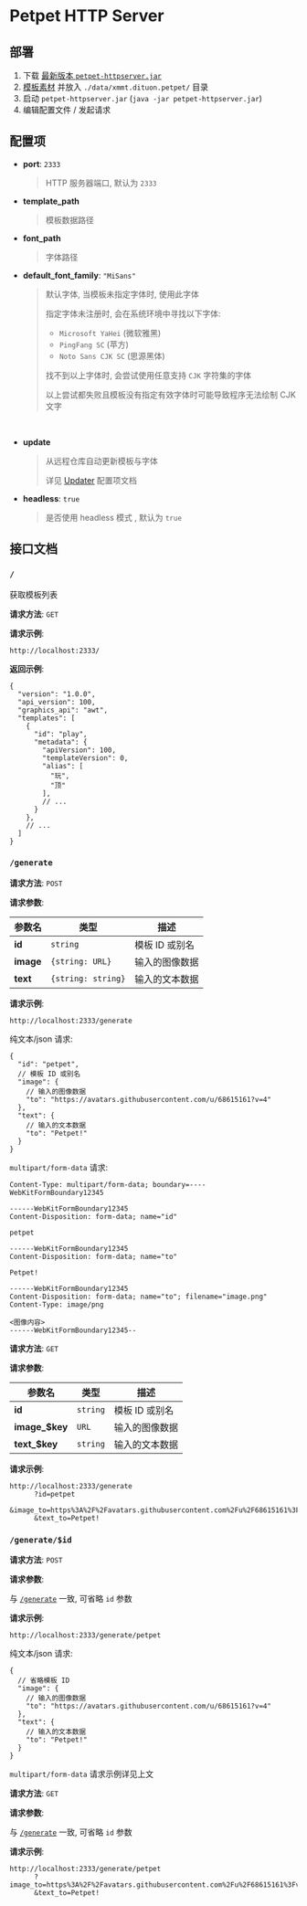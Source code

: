 # Petpet HTTP Server

## 部署

1. 下载 [最新版本 `petpet-httpserver.jar`](https://github.com/Dituon/petpet/releases)
2. [模板素材](https://github.com/Dituon/petpet-templates) 并放入 `./data/xmmt.dituon.petpet/` 目录
3. 启动 `petpet-httpserver.jar` (`java -jar petpet-httpserver.jar`)
4. 编辑配置文件 / 发起请求

## 配置项

- **port**: `2333`

  > HTTP 服务器端口, 默认为 `2333`

- **template_path**

  > 模板数据路径

- **font_path**

  > 字体路径

- **default_font_family**: `"MiSans"`

  > 默认字体, 当模板未指定字体时, 使用此字体
  >
  > 指定字体未注册时, 会在系统环境中寻找以下字体:
  > - `Microsoft YaHei` (微软雅黑)
  > - `PingFang SC` (苹方)
  > - `Noto Sans CJK SC` (思源黑体)
  >
  > 找不到以上字体时, 会尝试使用任意支持 `CJK` 字符集的字体
  >
  > 以上尝试都失败且模板没有指定有效字体时可能导致程序无法绘制 CJK 文字
  <br/>
  
- **update**

  > 从远程仓库自动更新模板与字体
  >
  > 详见 [Updater](../service/README.md#updater) 配置项文档

- **headless**: `true`

  > 是否使用 headless 模式 , 默认为 `true`


## 接口文档

### **`/`**

获取模板列表

**请求方法**: `GET`

**请求示例**:

`http://localhost:2333/`

**返回示例**:

```json5
{
  "version": "1.0.0",
  "api_version": 100,
  "graphics_api": "awt",
  "templates": [
    {
      "id": "play",
      "metadata": {
        "apiVersion": 100,
        "templateVersion": 0,
        "alias": [
          "玩",
          "顶"
        ],
        // ...
      }
    },
    // ...
  ]
}
```

### **`/generate`**

**请求方法**: `POST`

**请求参数**:

| 参数名       | 类型                 | 描述        |
|-----------|--------------------|-----------|
| **id**    | `string`           | 模板 ID 或别名 |
| **image** | `{string: URL}`    | 输入的图像数据   |
| **text**  | `{string: string}` | 输入的文本数据   |

**请求示例**:

`http://localhost:2333/generate`

纯文本/json 请求:

```json5
{
  "id": "petpet",
  // 模板 ID 或别名
  "image": {
    // 输入的图像数据
    "to": "https://avatars.githubusercontent.com/u/68615161?v=4"
  },
  "text": {
    // 输入的文本数据
    "to": "Petpet!"
  }
}
```

`multipart/form-data` 请求:

```text
Content-Type: multipart/form-data; boundary=----WebKitFormBoundary12345

------WebKitFormBoundary12345
Content-Disposition: form-data; name="id"

petpet

------WebKitFormBoundary12345
Content-Disposition: form-data; name="to"

Petpet!

------WebKitFormBoundary12345
Content-Disposition: form-data; name="to"; filename="image.png"
Content-Type: image/png

<图像内容>
------WebKitFormBoundary12345--
```

**请求方法**: `GET`

**请求参数**:

| 参数名            | 类型       | 描述        |
|----------------|----------|-----------|
| **id**         | `string` | 模板 ID 或别名 |
| **image_$key** | `URL`    | 输入的图像数据   |
| **text_$key**  | `string` | 输入的文本数据   |

**请求示例**:

```text
http://localhost:2333/generate
      ?id=petpet
      &image_to=https%3A%2F%2Favatars.githubusercontent.com%2Fu%2F68615161%3Fv%3D4
      &text_to=Petpet!
```

### **`/generate/$id`**

**请求方法**: `POST`

**请求参数**:

与 [`/generate`](#generate) 一致, 可省略 `id` 参数

**请求示例**:

`http://localhost:2333/generate/petpet`

纯文本/json 请求:

```json5
{
  // 省略模板 ID
  "image": {
    // 输入的图像数据
    "to": "https://avatars.githubusercontent.com/u/68615161?v=4"
  },
  "text": {
    // 输入的文本数据
    "to": "Petpet!"
  }
}
```

`multipart/form-data` 请求示例详见上文

**请求方法**: `GET`

**请求参数**:

与 [`/generate`](#generate) 一致, 可省略 `id` 参数

**请求示例**:

```text
http://localhost:2333/generate/petpet
      ?image_to=https%3A%2F%2Favatars.githubusercontent.com%2Fu%2F68615161%3Fv%3D4
      &text_to=Petpet!
```
